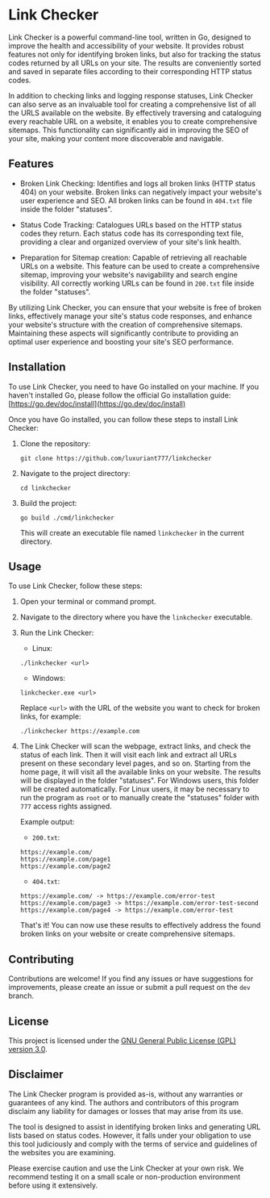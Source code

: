 # Link Checker
Link Checker is a powerful command-line tool, written in Go, designed to improve the health and accessibility
of your website. It provides robust features not only for identifying broken links, but also for tracking the
status codes returned by all URLs on your site. The results are conveniently sorted and saved in separate files
according to their corresponding HTTP status codes.

In addition to checking links and logging response statuses, Link Checker can also serve as an invaluable tool
for creating a comprehensive list of all the URLS available on the website. By effectively traversing and 
cataloguing every reachable URL on a website, it enables you to create comprehensive sitemaps. This functionality
can significantly aid in improving the SEO of your site, making your content more discoverable and navigable.

## Features
- Broken Link Checking: Identifies and logs all broken links (HTTP status 404) on your website. Broken links
can negatively impact your website's user experience and SEO. All broken links can be found in `404.txt` file inside
the folder "statuses".

- Status Code Tracking: Catalogues URLs based on the HTTP status codes they return. Each status code has its
corresponding text file, providing a clear and organized overview of your site's link health.

- Preparation for Sitemap creation: Capable of retrieving all reachable URLs on a website. This feature can be
used to create a comprehensive sitemap, improving your website's navigability and search engine visibility. All 
correctly working URLs can be found in `200.txt` file inside the folder "statuses".

By utilizing Link Checker, you can ensure that your website is free of broken links, effectively manage your
site's status code responses, and enhance your website's structure with the creation of comprehensive sitemaps.
Maintaining these aspects will significantly contribute to providing an optimal user experience and boosting your
site's SEO performance.

## Installation
To use Link Checker, you need to have Go installed on your machine. If you haven't installed Go, please follow the
official Go installation guide: [https://go.dev/doc/install](https://go.dev/doc/install)

Once you have Go installed, you can follow these steps to install Link Checker:

1. Clone the repository:
   ```shell
   git clone https://github.com/luxuriant777/linkchecker
   ```
2. Navigate to the project directory:
    ```shell
    cd linkchecker
    ```
3. Build the project:
    ```shell
    go build ./cmd/linkchecker
    ```
   This will create an executable file named `linkchecker` in the current directory.

## Usage
To use Link Checker, follow these steps:

1. Open your terminal or command prompt.

2. Navigate to the directory where you have the `linkchecker` executable.

3. Run the Link Checker:
   - Linux:
    ```shell
    ./linkchecker <url>
    ```
   - Windows:
    ```shell
    linkchecker.exe <url>
    ```
   Replace `<url>` with the URL of the website you want to check for broken links, for example:
    ```shell
    ./linkchecker https://example.com
    ```

4. The Link Checker will scan the webpage, extract links, and check the status of each link. Then
it will visit each link and extract all URLs present on these secondary level pages, and so on. 
Starting from the home page, it will visit all the available links on your website.
The results will be displayed in the folder "statuses". For Windows users, this folder will
be created automatically. For Linux users, it may be necessary to run the program as `root` or
to manually create the "statuses" folder with `777` access rights assigned.

    Example output:
   - `200.txt`:
    ```shell
    https://example.com/
    https://example.com/page1
    https://example.com/page2
    ```
   - `404.txt`:
    ```shell
   https://example.com/ -> https://example.com/error-test
   https://example.com/page3 -> https://example.com/error-test-second
   https://example.com/page4 -> https://example.com/error-test

    ```
   That's it! You can now use these results to effectively address the found broken links on your website or create
   comprehensive sitemaps.

## Contributing
Contributions are welcome! If you find any issues or have suggestions for improvements, please create an issue 
or submit a pull request on the `dev` branch.

## License

This project is licensed under the
[GNU General Public License (GPL) version 3.0](https://www.gnu.org/licenses/gpl-3.0.en.html).

## Disclaimer
The Link Checker program is provided as-is, without any warranties or guarantees of any kind. The authors and
contributors of this program disclaim any liability for damages or losses that may arise from its use.

The tool is designed to assist in identifying broken links and generating URL lists based on status codes.
However, it falls under your obligation to use this tool judiciously and comply with the terms of service and
guidelines of the websites you are examining.

Please exercise caution and use the Link Checker at your own risk. We recommend testing it on a small
scale or non-production environment before using it extensively. 

